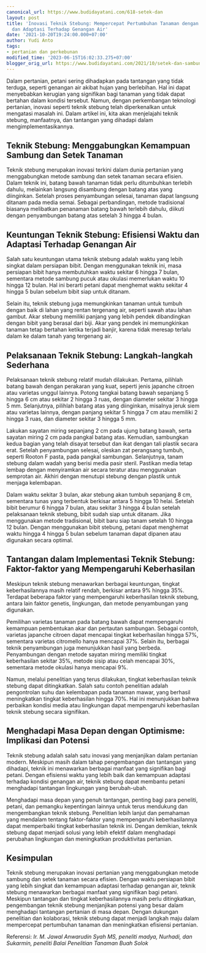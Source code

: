 ```yaml
---
canonical_url: https://www.budidayatani.com/618-setek-dan
layout: post
title: 'Inovasi Teknik Stebung: Mempercepat Pertumbuhan Tanaman dengan Efisiensi Waktu
  dan Adaptasi Terhadap Genangan Air'
date: '2021-10-20T19:24:00.000+07:00'
author: Yudi Anto
tags:
- pertanian dan perkebunan
modified_time: '2023-06-15T16:02:33.275+07:00'
blogger_orig_url: https://www.budidayatani.com/2021/10/setek-dan-sambung-bersatu-dalam-stebung.html
---
```


<p>Dalam pertanian, petani sering dihadapkan pada tantangan yang tidak terduga, seperti genangan air akibat hujan yang berlebihan. Hal ini dapat menyebabkan kerugian yang signifikan bagi tanaman yang tidak dapat bertahan dalam kondisi tersebut. Namun, dengan perkembangan teknologi pertanian, inovasi seperti teknik stebung telah diperkenalkan untuk mengatasi masalah ini. Dalam artikel ini, kita akan menjelajahi teknik stebung, manfaatnya, dan tantangan yang dihadapi dalam mengimplementasikannya.</p><h2>Teknik Stebung: Menggabungkan Kemampuan Sambung dan Setek Tanaman</h2><p>Teknik stebung merupakan inovasi terkini dalam dunia pertanian yang menggabungkan metode sambung dan setek tanaman secara efisien. Dalam teknik ini, batang bawah tanaman tidak perlu ditumbuhkan terlebih dahulu, melainkan langsung disambung dengan batang atas yang diinginkan. Setelah proses penyambungan selesai, tanaman dapat langsung ditanam pada media semai. Sebagai perbandingan, metode tradisional biasanya melibatkan penanaman batang bawah terlebih dahulu, diikuti dengan penyambungan batang atas setelah 3 hingga 4 bulan.</p><h2>Keuntungan Teknik Stebung: Efisiensi Waktu dan Adaptasi Terhadap Genangan Air</h2><p>Salah satu keuntungan utama teknik stebung adalah waktu yang lebih singkat dalam persiapan bibit. Dengan menggunakan teknik ini, masa persiapan bibit hanya membutuhkan waktu sekitar 6 hingga 7 bulan, sementara metode sambung pucuk atau okulasi memerlukan waktu 10 hingga 12 bulan. Hal ini berarti petani dapat menghemat waktu sekitar 4 hingga 5 bulan sebelum bibit siap untuk ditanam.</p><p>Selain itu, teknik stebung juga memungkinkan tanaman untuk tumbuh dengan baik di lahan yang rentan tergenang air, seperti sawah atau lahan gambut. Akar stebung memiliki panjang yang lebih pendek dibandingkan dengan bibit yang berasal dari biji. Akar yang pendek ini memungkinkan tanaman tetap bertahan ketika terjadi banjir, karena tidak meresap terlalu dalam ke dalam tanah yang tergenang air.</p><h2>Pelaksanaan Teknik Stebung: Langkah-langkah Sederhana</h2><p>Pelaksanaan teknik stebung relatif mudah dilakukan. Pertama, pilihlah batang bawah dengan perakaran yang kuat, seperti jenis japanche citroen atau varietas unggul lainnya. Potong tangkai batang bawah sepanjang 5 hingga 6 cm atau sekitar 2 hingga 3 ruas, dengan diameter sekitar 3 hingga 5 mm. Selanjutnya, pilihlah batang atas yang diinginkan, misalnya jeruk siem atau varietas lainnya, dengan panjang sekitar 5 hingga 7 cm atau memiliki 2 hingga 3 ruas, dan diameter sekitar 3 hingga 5 mm.</p><p>Lakukan sayatan miring sepanjang 2 cm pada ujung batang bawah, serta sayatan miring 2 cm pada pangkal batang atas. Kemudian, sambungkan kedua bagian yang telah disayat tersebut dan ikat dengan tali plastik secara erat. Setelah penyambungan selesai, oleskan zat perangsang tumbuh, seperti Rooton F pasta, pada pangkal sambungan. Selanjutnya, tanam stebung dalam wadah yang berisi media pasir steril. Pastikan media tetap lembap dengan menyiramkan air secara teratur atau menggunakan semprotan air. Akhiri dengan menutupi stebung dengan plastik untuk menjaga kelembapan.</p><p>Dalam waktu sekitar 3 bulan, akar stebung akan tumbuh sepanjang 8 cm, sementara tunas yang terbentuk berkisar antara 5 hingga 10 helai. Setelah bibit berumur 6 hingga 7 bulan, atau sekitar 3 hingga 4 bulan setelah pelaksanaan teknik stebung, bibit sudah siap untuk ditanam. Jika menggunakan metode tradisional, bibit baru siap tanam setelah 10 hingga 12 bulan. Dengan menggunakan bibit stebung, petani dapat menghemat waktu hingga 4 hingga 5 bulan sebelum tanaman dapat dipanen atau digunakan secara optimal.</p><h2>Tantangan dalam Implementasi Teknik Stebung: Faktor-faktor yang Mempengaruhi Keberhasilan</h2><p>Meskipun teknik stebung menawarkan berbagai keuntungan, tingkat keberhasilannya masih relatif rendah, berkisar antara 9% hingga 35%. Terdapat beberapa faktor yang mempengaruhi keberhasilan teknik stebung, antara lain faktor genetis, lingkungan, dan metode penyambungan yang digunakan.</p><p>Pemilihan varietas tanaman pada batang bawah dapat mempengaruhi kemampuan pembentukan akar dan pertautan sambungan. Sebagai contoh, varietas japanche citroen dapat mencapai tingkat keberhasilan hingga 57%, sementara varietas citromello hanya mencapai 37%. Selain itu, berbagai teknik penyambungan juga menunjukkan hasil yang berbeda. Penyambungan dengan metode sayatan miring memiliki tingkat keberhasilan sekitar 35%, metode sisip atau celah mencapai 30%, sementara metode okulasi hanya mencapai 9%.</p><p>Namun, melalui penelitian yang terus dilakukan, tingkat keberhasilan teknik stebung dapat ditingkatkan. Salah satu contoh penelitian adalah pengontrolan suhu dan kelembapan pada tanaman mawar, yang berhasil meningkatkan tingkat keberhasilan hingga 70%. Hal ini menunjukkan bahwa perbaikan kondisi media atau lingkungan dapat mempengaruhi keberhasilan teknik stebung secara signifikan.</p><h2>Menghadapi Masa Depan dengan Optimisme: Implikasi dan Potensi</h2><p>Teknik stebung adalah salah satu inovasi yang menjanjikan dalam pertanian modern. Meskipun masih dalam tahap pengembangan dan tantangan yang dihadapi, teknik ini menawarkan berbagai manfaat yang signifikan bagi petani. Dengan efisiensi waktu yang lebih baik dan kemampuan adaptasi terhadap kondisi genangan air, teknik stebung dapat membantu petani menghadapi tantangan lingkungan yang berubah-ubah.</p><p>Menghadapi masa depan yang penuh tantangan, penting bagi para peneliti, petani, dan pemangku kepentingan lainnya untuk terus mendukung dan mengembangkan teknik stebung. Penelitian lebih lanjut dan pemahaman yang mendalam tentang faktor-faktor yang mempengaruhi keberhasilannya dapat memperbaiki tingkat keberhasilan teknik ini. Dengan demikian, teknik stebung dapat menjadi solusi yang lebih efektif dalam menghadapi perubahan lingkungan dan meningkatkan produktivitas pertanian.</p><h2>Kesimpulan</h2><p>Teknik stebung merupakan inovasi pertanian yang menggabungkan metode sambung dan setek tanaman secara efisien. Dengan waktu persiapan bibit yang lebih singkat dan kemampuan adaptasi terhadap genangan air, teknik stebung menawarkan berbagai manfaat yang signifikan bagi petani. Meskipun tantangan dan tingkat keberhasilannya masih perlu ditingkatkan, pengembangan teknik stebung menjanjikan potensi yang besar dalam menghadapi tantangan pertanian di masa depan. Dengan dukungan penelitian dan kolaborasi, teknik stebung dapat menjadi langkah maju dalam mempercepat pertumbuhan tanaman dan meningkatkan efisiensi pertanian.</p><p>Referensi: <em>Ir. M. Jawal Anwarudin Syah MS, peneliti madya, Nurhadi, dan Sukarmin, peneliti Balai Penelitian Tanaman Buah Solok</em></p>